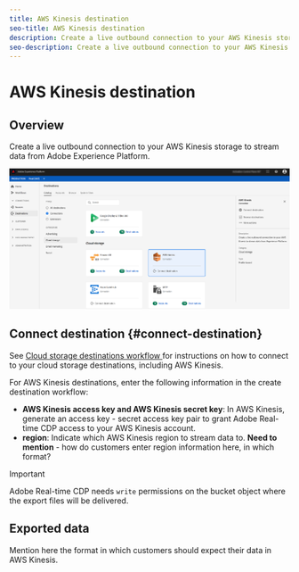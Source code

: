```yaml
---
title: AWS Kinesis destination
seo-title: AWS Kinesis destination
description: Create a live outbound connection to your AWS Kinesis storage to stream data from Adobe Experience Platform.
seo-description: Create a live outbound connection to your AWS Kinesis storage to stream data from Adobe Experience Platform.
---
```


# AWS Kinesis destination

## Overview

Create a live outbound connection to your AWS Kinesis storage to stream data from Adobe Experience Platform.

![AWS Kinesis in the UI](/help/rtcdp/destinations/assets/aws-kinesis-destination.png)

## Connect destination {#connect-destination}

See [Cloud storage destinations workflow ](/help/rtcdp/destinations/cloud-storage-destinations-workflow.md)for instructions on how to connect to your cloud storage destinations, including AWS Kinesis. 

For AWS Kinesis destinations, enter the following information in the create destination workflow:

* **AWS Kinesis access key and AWS Kinesis secret key**: In AWS Kinesis, generate an access key - secret access key pair to grant Adobe Real-time CDP access to your AWS Kinesis account.
* **region**: Indicate which AWS Kinesis region to stream data to. **Need to mention** - how do customers enter region information here, in which format?


>[!IMPORTANT]
>
>Adobe Real-time CDP needs `write` permissions on the bucket object where the export files will be delivered.

## Exported data

Mention here the format in which customers should expect their data in AWS Kinesis. 
